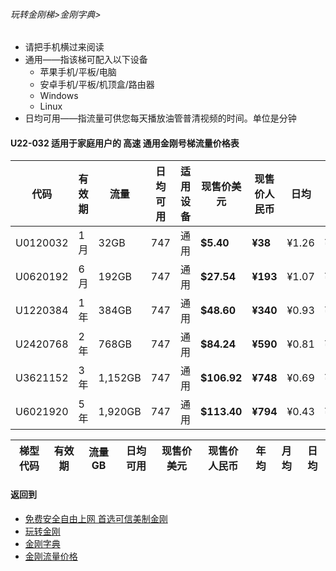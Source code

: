 
###### 玩转金刚梯>金刚字典>

- 请把手机横过来阅读
- 通用——指该梯可配入以下设备
  - 苹果手机/平板/电脑
  - 安卓手机/平板/机顶盒/路由器
  - Windows
  - Linux
- 日均可用——指流量可供您每天播放油管普清视频的时间。单位是分钟

#### U22-032 适用于家庭用户的 高速 通用金刚号梯流量价格表

|代码     |有效期|流量  |日均可用|适用设备|现售价美元|现售价人民币|日均  |月均  |年均|
|--------|------|------|--------------|------|------|-------|-----|-----|-----|
|U0120032|1月	|32GB	|747	|通用| <strong>$5.40	</strong> | <strong>¥38	</strong> |¥1.26	|¥38	|¥454|
|U0620192|6月	|192GB	|747	|通用| <strong> $27.54	</strong> | <strong>¥193</strong> |¥1.07	|¥32	|¥386|
|U1220384|1年	|384GB	|747	|通用| <strong> $48.60	</strong> | <strong>¥340</strong> |¥0.93	|¥28	|¥340|
|U2420768|2年	|768GB	|747	|通用| <strong> $84.24	</strong> | <strong>¥590</strong> |¥0.81	|¥25	|¥295|
|U3621152|3年	|1,152GB|747	|通用| <strong> $106.92	</strong> | <strong>¥748</strong> |¥0.69	|¥21	|¥249|
|U6021920|5年	|1,920GB|747	|通用| <strong> $113.40	</strong> | <strong>¥794</strong> |¥0.43	|¥13	|¥159|

|梯型代码 |有效期|流量  GB|日均可用|现售价美元|现售价人民币|年均  |月均  |日均|
|--------|-----|------|--------------|------|-------|-----|-----|-----|


#### 返回到
- [免费安全自由上网 首选可信美制金刚](https://github.com/a2zitpro/web/blob/master/%E5%BE%80%E5%90%8E%E7%BF%BB.md)
- [玩转金刚](https://github.com/a2zitpro/web/blob/master/LadderFree/A.md)
- [金刚字典](https://github.com/a2zitpro/web/blob/master/LadderFree/kkDictionary/KKDictionary.md)
- [金刚流量价格](https://github.com/a2zitpro/web/blob/master/LadderFree/kkDictionary/Price/KKDTPrice.md)
